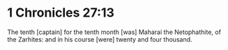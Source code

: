 # 1 Chronicles 27:13

The tenth [captain] for the tenth month [was] Maharai the Netophathite, of the Zarhites: and in his course [were] twenty and four thousand.